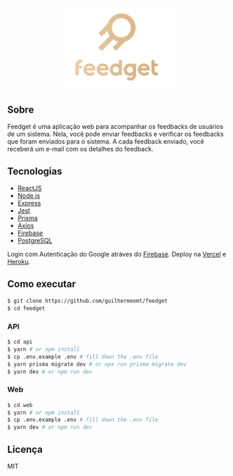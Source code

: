 <p align="center">
  <img src="web/src/assets/logo.png" width="256" />
</p>

## Sobre

Feedget é uma aplicação web para acompanhar os feedbacks de usuários de um sistema.
Nela, você pode enviar feedbacks e verificar os feedbacks que foram enviados para o sistema. A cada feedback enviado, você receberá um e-mail com os detalhes do feedback.

## Tecnologias

- [ReactJS](https://reactjs.org/)
- [Node.js](https://nodejs.org/)
- [Express](https://expressjs.com/)
- [Jest](https://jestjs.io/)
- [Prisma](https://www.prisma.io/)
- [Axios](https://www.npmjs.com/package/axios)
- [Firebase](https://firebase.google.com/)
- [PostgreSQL](https://www.postgresql.org/)

Login com Autenticação do Google atráves do [Firebase](https://firebase.google.com/). Deploy na [Vercel](https://vercel.com) e [Heroku](https://www.heroku.com/).

## Como executar

```bash
$ git clone https://github.com/guilhermeomt/feedget
$ cd feedget
```

### API

```bash
$ cd api
$ yarn # or npm install
$ cp .env.example .env # fill down the .env file
$ yarn prisma migrate dev # or npx run prisma migrate dev
$ yarn dev # or npm run dev
```

### Web

```bash
$ cd web
$ yarn # or npm install
$ cp .env.example .env # fill down the .env file
$ yarn dev # or npm run dev
```

## Licença

MIT
